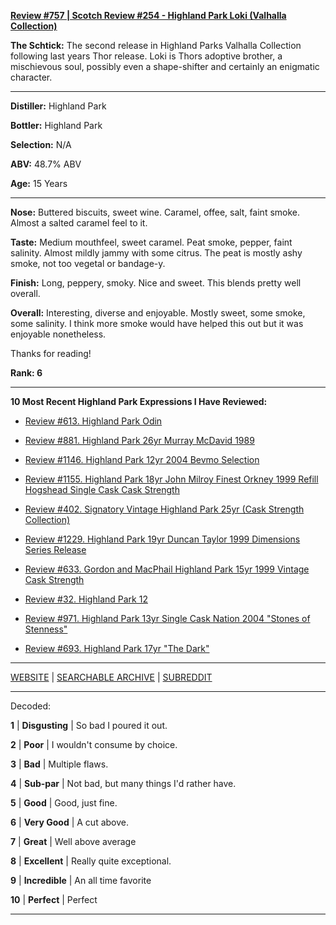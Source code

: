 
[**Review #757 | Scotch Review #254 - Highland Park Loki (Valhalla Collection)**]( https://t8ke.review/review-757-highland-park-loki-valhalla-collection/)

**The Schtick:** The second release in Highland Parks Valhalla Collection following last years Thor release. Loki is Thors adoptive brother, a mischievous soul, possibly even a shape-shifter and certainly an enigmatic character.

-----

**Distiller:** Highland Park

**Bottler:** Highland Park 

**Selection:** N/A

**ABV:** 48.7% ABV

**Age:** 15 Years 

-----

**Nose:**  Buttered biscuits, sweet wine. Caramel, offee, salt, faint smoke. Almost a salted caramel feel to it. 

**Taste:** Medium mouthfeel, sweet caramel. Peat smoke, pepper, faint salinity. Almost mildly jammy with some citrus. The peat is mostly ashy smoke, not too vegetal or bandage-y. 

**Finish:** Long, peppery, smoky. Nice and sweet. This blends pretty well overall. 

**Overall:** Interesting, diverse and enjoyable. Mostly sweet, some smoke, some salinity. I think more smoke would have helped this out but it was enjoyable nonetheless. 

Thanks for reading!

**Rank: 6**

----- 

**10 Most Recent Highland Park Expressions I Have Reviewed:** 

- [Review #613. Highland Park Odin]( https://t8ke.review/review-613-highland-park-odin/) 

- [Review #881. Highland Park 26yr Murray McDavid 1989]( https://t8ke.review/review-881-highland-park-26yr-murray-mcdavid-1989-banyuls-cask/) 

- [Review #1146. Highland Park 12yr 2004 Bevmo Selection]( https://t8ke.review/review-1146-highland-park-12yr-bevmo-selection-2004/) 

- [Review #1155. Highland Park 18yr John Milroy Finest Orkney 1999 Refill Hogshead Single Cask Cask Strength]( https://t8ke.review/review-1155-highland-park-18yr-john-milroy-1999/) 

- [Review #402. Signatory Vintage Highland Park 25yr (Cask Strength Collection)]( https://t8ke.review/review-402-highland-park-25yr-signatory-vintage/) 

- [Review #1229. Highland Park 19yr Duncan Taylor 1999 Dimensions Series Release]( https://t8ke.review/review-1229-highland-park-19yr-duncan-taylor-1999-dimensions-series-release) 

- [Review #633. Gordon and MacPhail Highland Park 15yr 1999 Vintage Cask Strength]( https://t8ke.review/review-633-gordon-macphail-highland-park-15yr-1999-ex-bourbon/) 

- [Review #32. Highland Park 12]( https://t8ke.review/review-32-highland-park-12yr/) 

- [Review #971. Highland Park 13yr Single Cask Nation 2004 "Stones of Stenness"]( https://t8ke.review/review-971-highland-park-13yr-single-cask-nation-2004-stones-of-stenness-hello-from-the-magic-tavern-collaboration/) 

- [Review #693. Highland Park 17yr "The Dark"]( https://t8ke.review/review-693-highland-park-17yr-the-dark/) 

-----

[WEBSITE](https://t8ke.review) | [SEARCHABLE ARCHIVE](https://t8ke.review/review-archive/) | [SUBREDDIT](https://reddit.com/r/t8kereviews)

-----

Decoded:

**1** | **Disgusting** | So bad I poured it out.

**2** | **Poor** | I wouldn't consume by choice.

**3** | **Bad** | Multiple flaws.

**4** | **Sub-par** | Not bad, but many things I'd rather have.

**5** | **Good** | Good, just fine.

**6** | **Very Good** | A cut above.

**7** | **Great** | Well above average

**8** | **Excellent** | Really quite exceptional.

**9** | **Incredible** | An all time favorite

**10** | **Perfect** | Perfect

----

